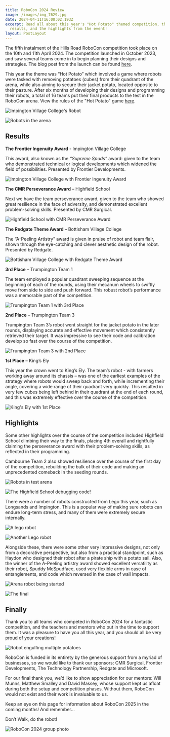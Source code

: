 ```yaml
---
title: RoboCon 2024 Review
image: /images/img_7629.jpg
date: 2024-04-11T16:00:02.193Z
excerpt: Read all about this year's "Hot Potato" themed competition, the
  results, and the highlights from the event!
layout: PostLayout
---
```

The fifth instalment of the Hills Road RoboCon competition took place on the 10th and 11th April 2024. The competition launched in October 2023, and saw several teams come in to begin planning their designs and strategies. The blog post from the launch can be found [here](https://www.robocon.uk/blog/robocon-2024-kick-off-1.html).

This year the theme was “Hot Potato” which involved a game where robots were tasked with removing potatoes (cubes) from their quadrant of the arena, while also aiming to secure their jacket potato, located opposite to their pasture. After six months of developing their designs and programming their robots, a total of 16 teams put their final products to the test in the RoboCon arena. View the rules of the "Hot Potato" game [here](https://www.robocon.uk/rulebook.pdf).

![](/images/img_7514.jpg "Impington Village College's Robot")

![](/images/picture-1.jpg "Robots in the arena")

## Results

**The Frontier Ingenuity Award** - Impington Village College

This award, also known as the *“Supreme Spuds”* award: given to the team who demonstrated technical or logical developments which widened the field of possibilities. Presented by Frontier Developments. 

![](/images/img_7654.jpg "Impington Village College with Frontier Ingenuity Award")

**The CMR Perseverance Award** – Highfield School

Next we have the team perseverance award, given to the team who showed great resilience in the face of adversity, and demonstrated excellent problem-solving skills. Presented by CMR Surgical. 

![](/images/img_7645.jpg "Highfield School with CMR Perseverance Award")

**The Redgate Theme Award** – Bottisham Village College

The “A-Peeling Artistry” award is given in praise of robot and team flair, shown through the eye-catching and clever aesthetic design of the robot. Presented by Redgate.

![](/images/img_7649.jpg "Bottisham Village College with Redgate Theme Award")

**3rd Place** – Trumpington Team 1

The team employed a popular quadrant sweeping sequence at the beginning of each of the rounds, using their mecanum wheels to swiftly move from side to side and push forward. This robust robot’s performance was a memorable part of the competition. 

![](/images/img_7662.jpg "Trumpington Team 1 with 3rd Place")

**2nd Place** – Trumpington Team 3

Trumpington Team 3’s robot went straight for the jacket potato in the later rounds, displaying accurate and effective movement which consistently retrieved their target. It was impressive to see their code and calibration develop so fast over the course of the competition. 

![](/images/img_7666.jpg "Trumpington Team 3 with 2nd Place")

**1st Place** – King’s Ely

This year the crown went to King’s Ely. The team’s robot - with farmers working away around its chassis – was one of the earliest examples of the strategy where robots would sweep back and forth, while incrementing their angle, covering a wide range of their quadrant very quickly. This resulted in very few cubes being left behind in their quadrant at the end of each round, and this was extremely effective over the course of the competition. 

![](/images/img_7672.jpg "King's Ely with 1st Place")

## H﻿ighlights

Some other highlights over the course of the competition included Highfield School climbing their way to the finals, placing 4th overall and rightfully claiming the perseverance award with their problem-solving skills, as reflected in their programming.

Cambourne Team 2 also showed resilience over the course of the first day of the competition, rebuilding the bulk of their code and making an unprecedented comeback in the seeding rounds.

![](/images/img_7364.jpg "Robots in test arena")

![](/images/img_7388.jpg "The Highfield School debugging code!")

There were a number of robots constructed from Lego this year, such as Longsands and Impington. This is a popular way of making sure robots can endure long-term stress, and many of them were extremely secure internally. 

![](/images/img_7472.jpg "A lego robot")

![](/images/img_7378.jpg "Another Lego robot")

Alongside these, there were some other very impressive designs, not only from a decorative perspective, but also from a practical standpoint, such as Haydon who designed their robot after a pirate ship with a potato sail. Also, the winner of the A-Peeling artistry award showed excellent versatility as their robot, Spuddy McSpudface, used very flexible arms in case of entanglements, and code which reversed in the case of wall impacts.

![](/images/img_7442.jpg "Arena robot being started")

![](/images/img_7478.jpg "The final")

## F﻿inally

Thank you to all teams who competed in RoboCon 2024 for a fantastic competition, and the teachers and mentors who put in the time to support them. It was a pleasure to have you all this year, and you should all be very proud of your creations!

![](/images/img_7509.jpg "Robot engulfing multiple potatoes")

RoboCon is funded in its entirety by the generous support from a myriad of businesses, so we would like to thank our sponsors: CMR Surgical, Frontier Developments, The Technology Partnership, Redgate and Microsoft. 

For our final thank you, we’d like to show appreciation for our mentors: Will Munns, Matthew Smalley and David Massey, whose support kept us afloat during both the setup and competition phases. Without them, RoboCon would not exist and their work is invaluable to us.

Keep an eye on this page for information about RoboCon 2025 in the coming months! And remember…

Don’t Walk, do the robot!

![](/images/img_7629.jpg "RoboCon 2024 group photo")